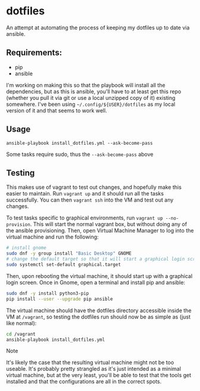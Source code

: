 # dotfiles

An attempt at automating the process of keeping my dotfiles up to date via
ansible.

## Requirements:

- pip
- ansible

I'm working on making this so that the playbook will install all the
dependencies, but as this is ansible, you'll have to at least get this repo
(whether you pull it via git or use a local unzipped copy of it) existing
somewhere. I've been using `~/.config/${USER}/dotfiles` as my local version of
it and that seems to work well.

## Usage

`ansible-playbook install_dotfiles.yml --ask-become-pass`

Some tasks require sudo, thus the `--ask-become-pass` above

## Testing

This makes use of vagrant to test out changes, and hopefully make this easier
to maintain. Run `vagrant up` and it should run all the tasks successfully. You
can then `vagrant ssh` into the VM and test out any changes.

To test tasks specific to graphical environments, run `vagrant up
--no-provision`. This will start the normal vagrant box, but without doing any
of the ansible provisioning. Then, open Virtual Machine Manager to log into the
virtual machine and run the following:

```sh
# install gnome
sudo dnf -y group install "Basic Desktop" GNOME
# change the default target so that it will start a graphical login screen.
sudo systemctl set-default graphical.target
```

Then, upon rebooting the virtual machine, it should start up with a graphical
login screen. Once in Gnome, open a terminal and install pip and ansible:

```sh
sudo dnf -y install python3-pip
pip install --user --upgrade pip ansible
```

The virtual machine should have the dotfiles directory accessible inside the VM
at `/vagrant`, so testing the dotfiles run should now be as simple as (just
like normal):

```sh
cd /vagrant
ansible-playbook install_dotfiles.yml
```

> [!NOTE]
> It's likely the case that the resulting virtual machine might not be too
useable. It's probably pretty strangled as it's just intended as a minimal
virtual machine, but at the very least, you'll be able to test that the tools
get installed and that the configurations are all in the correct spots.
